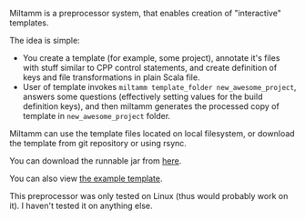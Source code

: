 Miltamm is a preprocessor system, that enables creation of "interactive" templates.

The idea is simple:
* You create a template (for example, some project), annotate it's files 
  with stuff similar to CPP control statements, and create definition
  of keys and file transformations in plain Scala file.
* User of template invokes `miltamm template_folder new_awesome_project`, answers
  some questions (effectively setting values for the build definition keys),
  and then miltamm generates the processed copy of template in `new_awesome_project` folder.

Miltamm can use the template files located on local filesystem, or download the template from git repository or using rsync.

You can download the runnable jar from [here](https://s3.amazonaws.com/miltamm/miltamm-0.0.4.jar).

You can also view [the example template](https://github.com/Rogach/template/tree/master/lift-template).

This preprocessor was only tested on Linux (thus would probably work on it). I haven't tested it on anything else.
